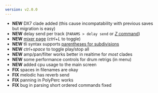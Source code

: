 ```yaml
---
version: v2.0.0
---
```

- **NEW** DX7 clade added (this cause incompatability with previous saves but migration is easy)
- **NEW** delay send per track (`PARAMS > delay send` or [*Z* command](#Z))
- **NEW** [mixer page](#mixer) (*ctrl*+*L* to toggle)
- **NEW** tli syntax supports [parentheses for subdivisions](#subdivisions)
- **NEW** *ctrl*+*space* to toggle play/stop all
- **NEW** amp/pan/filter works better in realtime for *most* clades
- **NEW** some performance controls for drum retrigs (in menu)
- **NEW** added cpu usage to the main screen
- **FIX** spaces in filenames are okay
- **FIX** melodic has reverb send
- **FIX** panning in PolyPerc works
- **FIX** bug in parsing short ordered commands fixed
